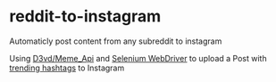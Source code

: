 # reddit-to-instagram
Automaticly post content from any subreddit to instagram

Using [D3vd/Meme_Api](https://github.com/D3vd/Meme_Api) and [Selenium WebDriver](https://www.selenium.dev/documentation/webdriver/) to upload a Post with [trending hashtags](https://api.ritekit.com/v1/search/trending) to Instagram






